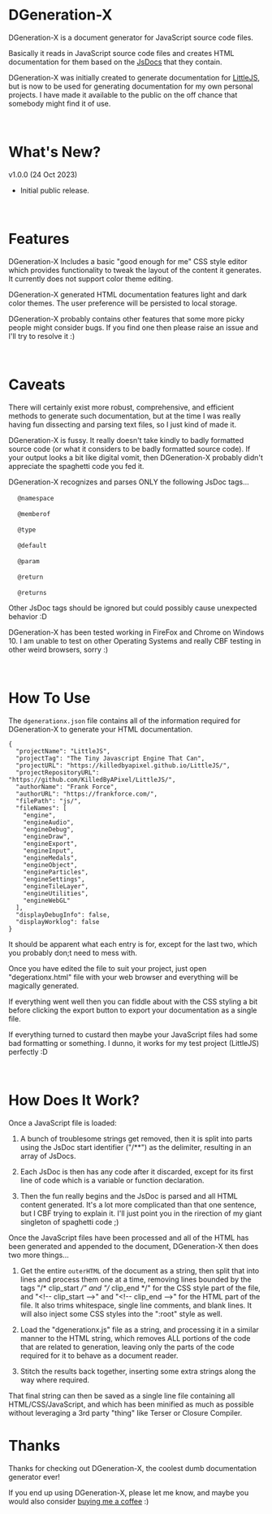 # DGeneration-X

DGeneration-X is a document generator for JavaScript source code files.

Basically it reads in JavaScript source code files and creates HTML documentation for them based on the [JsDocs](https://jsdoc.app) that they contain.

DGeneration-X was initially created to generate documentation for [LittleJS](https://github.com/KilledByAPixel/LittleJS), but is now to be used for generating documentation for my own personal projects. I have made it available to the public on the off chance that somebody might find it of use.

<br>

# What's New?

v1.0.0 (24 Oct 2023)

- Initial public release.

<br>

# Features

DGeneration-X Includes a basic "good enough for me" CSS style editor which provides functionality to tweak the layout of the content it generates. It currently does not support color theme editing.

DGeneration-X generated HTML documentation features light and dark color themes. The user preference will be persisted to local storage.

DGeneration-X probably contains other features that some more picky people might consider bugs. If you find one then please raise an issue and I'll try to resolve it :)

<br>

# Caveats

There will certainly exist more robust, comprehensive, and efficient methods to generate such documentation, but at the time I was really having fun dissecting and parsing text files, so I just kind of made it.

DGeneration-X is fussy. It really doesn't take kindly to badly formatted source code (or what it considers to be badly formatted source code). If your output looks a bit like digital vomit, then DGeneration-X probably didn't appreciate the spaghetti code you fed it.

DGeneration-X recognizes and parses ONLY the following JsDoc tags...

&emsp; `@namespace` 

&emsp; `@memberof`

&emsp; `@type`

&emsp; `@default`

&emsp; `@param` 

&emsp; `@return`

&emsp; `@returns`

Other JsDoc tags should be ignored but could possibly cause unexpected behavior :D

DGeneration-X has been tested working in FireFox and Chrome on Windows 10. I am unable to test on other Operating Systems and really CBF testing in other weird browsers, sorry :)

<br>

# How To Use

The `dgenerationx.json` file contains all of the information required for DGeneration-X to generate your HTML documentation.

```
{
  "projectName": "LittleJS",
  "projectTag": "The Tiny Javascript Engine That Can",
  "projectURL": "https://killedbyapixel.github.io/LittleJS/",
  "projectRepositoryURL": "https://github.com/KilledByAPixel/LittleJS/",
  "authorName": "Frank Force",
  "authorURL": "https://frankforce.com/",
  "filePath": "js/",
  "fileNames": [
    "engine", 
    "engineAudio", 
    "engineDebug", 
    "engineDraw", 
    "engineExport", 
    "engineInput", 
    "engineMedals", 
    "engineObject", 
    "engineParticles", 
    "engineSettings", 
    "engineTileLayer", 
    "engineUtilities", 
    "engineWebGL"
  ],
  "displayDebugInfo": false,
  "displayWorklog": false
}
```

It should be apparent what each entry is for, except for the last two, which you probably don;t need to mess with.

Once you have edited the file to suit your project, just open "degerationx.html" file with your web browser and everything will be magically generated.

If everything went well then you can fiddle about with the CSS styling a bit before clicking the export button to export your documentation as a single file.

If everything turned to custard then maybe your JavaScript files had some bad formatting or something. I dunno, it works for my test project (LittleJS) perfectly :D

<br>

# How Does It Work?

Once a JavaScript file is loaded:

1. A bunch of troublesome strings get removed, then it is split into parts using the JsDoc start identifier ("/**") as the delimiter, resulting in an array of JsDocs.

2. Each JsDoc is then has any code after it discarded, except for its first line of code which is a variable or function declaration.

3. Then the fun really begins and the JsDoc is parsed and all HTML content generated. It's a lot more complicated than that one sentence, but I CBF trying to explain it. I'll just point you in the rirection of my giant singleton of spaghetti code ;)

Once the JavaScript files have been processed and all of the HTML has been generated and appended to the document, DGeneration-X then does two more things...

1. Get the entire `outerHTML` of the document as a string, then split that into lines and process them one at a time, removing lines bounded by the tags "/* clip_start */" and "/* clip_end */" for the CSS style part of the file, and "&lt;!-- clip_start --&gt;" and "&lt;!-- clip_end --&gt;" for the HTML part of the file. It also trims whitespace, single line comments, and blank lines. It will also inject some CSS styles into the ":root" style as well.

2. Load the "dgenerationx.js" file as a string, and processing it in a similar manner to the HTML string, which removes ALL portions of the code that are related to generation, leaving only the parts of the code required for it to behave as a document reader.

3. Stitch the results back together, inserting some extra strings along the way where required.

That final string can then be saved as a single line file containing all HTML/CSS/JavaScript, and which has been minified as much as possible without leveraging a 3rd party "thing" like Terser or Closure Compiler.

# Thanks

Thanks for checking out DGeneration-X, the coolest dumb documentation generator ever!

If you end up using DGeneration-X, please let me know, and maybe you would also consider [buying me a coffee](https://www.buymeacoffee.com/antixdevelu) :)
